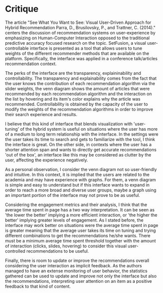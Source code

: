 # Critique

The article "See What You Want to See: Visual User-Driven Approach for Hybrid Recommendation Parra, D., Brusilovsky, P., and Trattner, C. (2014)." centers the discussion of recommendation systems on user-experience by emphasizing on Human-Computer Interaction opposed to the traditional predictive accuracy focused research on the topic. SetFusion, a visual user-controllable interface is presented as a tool that allows users to tune weights of the different recommender methods that are available on the platform. Specifically, the interface was applied in a conference talk/articles recommendation context.

The perks of the interface are the transparency, explaininability and controllability. The transparency and explainability comes from the fact that the user knows the contribution of each recommendation algorithm via the slider weights, the venn diagram shows the amount of articles that were recommended by each recommendation algorithm and the interaction on the list by hovering and its item's color explains why the article was recommended.
Controllability is obtained by the capacity of the user to modify the weights of the recommendation algorithms in order to improve their search experience and results.

I believe that this kind of interface that blends visualization with 'user-tuning' of the hybrid system is useful on situations where the user has more of a medium to long term relationship with the interface. In the settings were the user takes its time to search and gets to familiarize with the tool, I think the interface is great. On the other side, in contexts where the user has a shorter attention span and wants to directly get accurate recommendations 'out of the box', an interface like this may be considered as clutter by the user, affecting the experience negatively.

As a personal observation, I consider the venn diagram not so user-friendly and intuitive. In this context, it is implied that the users are related to the academia and may have experience with graphs. For them, a venn diagram is simple and easy to understand but if this interface wants to expand in order to reach a more broad and diverse user groups, maybe a graph using an important portion of the interface may not prove to be as useful.

Considering the engagement metrics and their analysis, 
I think that the average time spent in page has a two way interpretation. It can be seen as 'the lower the better' implying a more efficient interaction, or 'the higher the better' implying greater levels of engagement. As I stated before, the interface may work better on situations were the average time spent in page is greater meaning that the average user takes its time on tuning and trying different combinations to get the recommendations he/she wants. There must be a minimum average time spent threshold together with the amount of interaction (clicks, slides, hovering) to consider this visual user-controlled recommendations to be useful.

Finally, there is room to update or improve the recommendations overall considering the user interaction as implicit feedback. As the authors managed to have an extense monitoring of user behavior, the statistics gathered can be used to update and improve not only the interface but also the recommendations, interpreting user attention on an item as a positive feedback to that kind of content.